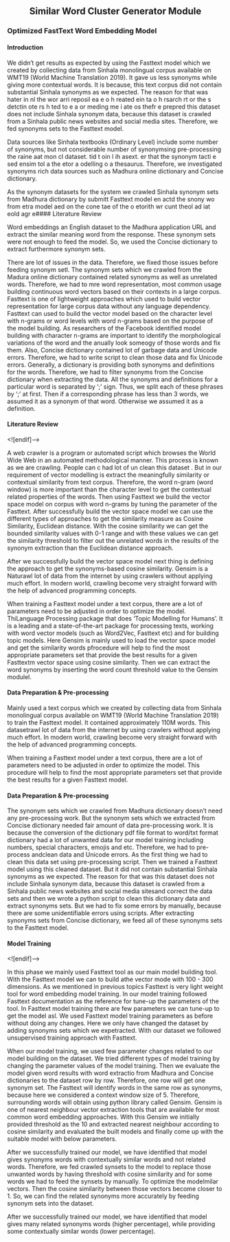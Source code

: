 <h2 align="center">Similar Word Cluster Generator Module</h2>

### Optimized FastText Word Embedding Model

#### Introduction

We didn’t get results as expected by using the Fasttext model which we created by collecting data from Sinhala monolingual corpus available on WMT19 (World Machine Translation 2019). It gave us less synonyms while giving more contextual words. It is because, this text corpus did not contain substantial Sinhala synonyms as we expected. The reason for that was hater in nl the wor arri  reposil ea e o h  reated  ein ta o h rsarch rt or the s detctin ote rs h ted to e a or meding me i ate os thefr e prepred this dataset does not include Sinhala synonym data, because this dataset is crawled from a Sinhala public news websites and social media sites. Therefore, we fed synonyms sets to the Fasttext model.

Data sources like Sinhala textbooks (Ordinary Level) include some number of synonyms, but not considerable number of synonymsing pre-processing the  raine aat mon cl dataset.  tid t oin l ih  asext. er that  the synonym tacti e sed ensim tol a the  etor a odelling o a thesaurus. Therefore, we investigated synonyms rich data sources such as Madhura online dictionary and Concise dictionary.

As the synonym datasets for the system we crawled Sinhala synonym sets from Madhura dictionary by submitt Fasttext model en  actd the snony wo from etra model aed on the cone tae of the o etorith wr cunt theol ad iat eold agr e#### Literature Review

Word embeddings an English dataset to the Madhura application URL and extract the similar meaning word from the response. These synonym sets were not enough to feed the model. So, we used the Concise dictionary to extract furthermore synonym sets.

There are lot of issues in the data. Therefore, we fixed those issues before feeding synonym setl. The synonym sets which we crawled from the Madura online dictionary contained related synonyms as well as unrelated words. Therefore, we had to mre word representation, most common usage building continuous word vectors based on their contexts in a large corpus. Fasttext is one of lightweight approaches which used to build vector representation for large corpus data without any language dependency. Fasttext can used to build the vector model based on the character level with n-grams or word levels with word n-grams based on the purpose of the model building.  As researchers of the Facebook identified model building with character n-grams are important to identify the morphological variations of the word and the anually look someogy of those words and fix them. Also, Concise dictionary contained lot of garbage data and Unicode errors. Therefore, we had to write script to clean those data and fix Unicode errors. Generally, a dictionary is providing both synonyms and definitions for the words. Therefore, we had to filter synonyms from the Concise dictionary when extracting the data. All the synonyms and definitions for a particular word is separated by ‘;’ sign. Thus, we split each of these phrases by ‘;’ at first. Then if a corresponding phrase has less than 3 words, we assumed it as a synonym of that word. Otherwise we assumed it as a definition.

#### Literature Review

<![endif]-->

A web crawler is a program or automated script which browses the World Wide Web in an automated methodological manner. This process is known as we are crawling. People can c had lot of un clean this dataset . But in our requirement of vector modelling is extract the meaningfully similarity or contextual similarity from text corpus. Therefore, the word n-gram (word window) is more important than the character level to get the contextual related properties of the words. Then using Fasttext we build the vector space model on corpus with word n-grams by tuning the parameter of the Fasttext. After successfully build the vector space model we can use the different types of approaches to get the similarity measure as Cosine Similarity, Euclidean distance. With the cosine similarity we can get the bounded similarity values with 0-1 range and with these values we can get the similarity threshold to filter out the unrelated words in the results of the synonym extraction than the Euclidean distance approach.

After we successfully build the vector space model next thing is defining the approach to get the synonyms-based cosine similarity. Gensim is a Naturawl lot of data from the internet by using crawlers without applying much effort. In modern world, crawling become very straight forward with the help of advanced programming concepts.

When training a Fasttext model under a text corpus, there are a lot of parameters need to be adjusted in order to optimize the model. ThiLanguage Processing package that does ‘Topic Modelling for Humans’. It is a leading and a state-of-the-art package for processing texts, working with word vector models (such as Word2Vec, Fasttext etc) and for building topic models. Here Gensim is mainly used to load the vector space model and get the similarity words pfrocedure will help to find the most appropriate parameters set that provide the best results for a given Fasttextm vector space using cosine similarity. Then we can extract the word synonyms by inserting the word count threshold value to the Gensim modulel.

#### Data Preparation & Pre-processing

Mainly used a text corpus which we created by collecting data from Sinhala monolingual corpus available on WMT19 (World Machine Translation 2019) to train the Fasttext model. It contained approximately 110M words. This datasetrawl lot of data from the internet by using crawlers without applying much effort. In modern world, crawling become very straight forward with the help of advanced programming concepts.

When training a Fasttext model under a text corpus, there are a lot of parameters need to be adjusted in order to optimize the model. This procedure will help to find the most appropriate parameters set that provide the best results for a given Fasttext model.

#### Data Preparation & Pre-processing

The synonym sets which we crawled from Madhura dictionary doesn’t need any pre-processing work. But the synonym sets which we extracted from Concise dictionary needed fair amount of data pre-processing work. It is because the conversion of the dictionary pdf file format to word/txt format dictionary had a lot of unwanted data for our model training including numbers, special characters, emojis and etc. Therefore, we had to pre-process andclean data and Unicode errors. As the first thing we had to clean this data set using pre-processing script. Then we trained a Fasttext model using this cleaned dataset. But it did not contain substantial Sinhala synonyms as we expected. The reason for that was this dataset does not include Sinhala synonym data, because this dataset is crawled from a Sinhala public news websites and social media sitesand correct the data sets and then we wrote a python script to clean this dictionary data and extract synonyms sets. But we had to fix some errors by manually, because there are some unidentifiable errors using scripts. After extracting synonyms sets from Concise dictionary, we feed all of these synonyms sets to the Fasttext model.

#### Model Training

<![endif]-->

In this phase we mainly used Fasttext tool as our main model building tool. With the Fasttext model we can to build athe vector mode with 100 - 300 dimensions. As we mentioned in previous topics Fasttext is very light weight tool for word embedding model training. In our model training followed Fasttext documentation as the reference for tune-up the parameters of the tool. In Fasttext model training there are few parameters we can tune-up to get the model asl. We used Fasttext model training parameters as before without doing any changes. Here we only have changed the dataset by adding synonyms sets which we expetracted. With our dataset we followed unsupervised training approach with Fasttext.

When our model training, we used few parameter changes related to our model building on the dataset. We tried different types of model training by changing the parameter values of the model training. Then we evaluate the model given word results with word extractio from Madhura and Concise dictionaries to the dataset row by row. Therefore, one row will get one synonym set. The Fasttext will identify words in the same row as synonyms, because here we considered a context window size of 5. Therefore, surrounding words will obtain using python library called Gensim. Gensim is one of nearest neighbour vector extraction tools that are available for most common word embedding approaches.  With this Gensim we initially provided threshold as the 10 and extracted nearest neighbour according to cosine similarity and evaluated the built models and finally come up with the suitable model with below parameters.

After we successfully trained our model, we have identified that model gives synonyms words with contextually similar words and not related words. Therefore, we fed crawled synsets to the model to replace those unwanted words by having threshold with cosine similarity and for some words we had to feed the synsets by manually. To optimize the modelmilar vectors. Then the cosine similarity between those vectors become closer to 1. So, we can find the related synonyms more accurately by feeding synonym sets into the dataset.

After we successfully trained our model, we have identified that model gives many related synonyms words (higher percentage), while providing some contextually similar words (lower percentage).
<!--stackedit_data:
eyJoaXN0b3J5IjpbLTE4MTk5ODgyMTUsMTEyODUyNzQyLDEzMD
AxMDkwODAsMjEwMjc0MjMyM119
-->
